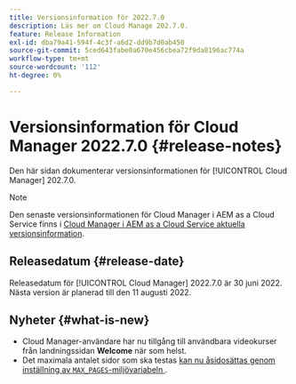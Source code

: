 ```yaml
---
title: Versionsinformation för 2022.7.0
description: Läs mer om Cloud Manage 202.7.0.
feature: Release Information
exl-id: dba79a41-594f-4c3f-a6d2-dd9b7d0ab450
source-git-commit: 5ced643fabe0a670e456cbea72f9da8196ac774a
workflow-type: tm+mt
source-wordcount: '112'
ht-degree: 0%

---
```


# Versionsinformation för Cloud Manager 2022.7.0 {#release-notes}

Den här sidan dokumenterar versionsinformationen för [!UICONTROL Cloud Manager] 202.7.0.

>[!NOTE]
>
>Den senaste versionsinformationen för Cloud Manager i AEM as a Cloud Service finns i [Cloud Manager i AEM as a Cloud Service aktuella versionsinformation](https://experienceleague.adobe.com/sv/docs/experience-manager-cloud-service/content/release-notes/cloud-manager/current).

## Releasedatum {#release-date}

Releasedatum för [!UICONTROL Cloud Manager] 2022.7.0 är 30 juni 2022. Nästa version är planerad till den 11 augusti 2022.

## Nyheter {#what-is-new}

* Cloud Manager-användare har nu tillgång till användbara videokurser från landningssidan **Welcome** när som helst.
* Det maximala antalet sidor som ska testas [ kan nu åsidosättas genom inställning av `MAX_PAGES`-miljövariabeln ](/help/using/code-quality-testing.md#crawler).
